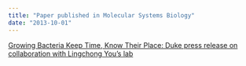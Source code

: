 ```yaml
---
title: "Paper published in Molecular Systems Biology"
date: "2013-10-01"
---
```


[Growing Bacteria Keep Time, Know Their Place: Duke press release on collaboration with Lingchong You’s lab](http://www.pratt.duke.edu/node/4387)
